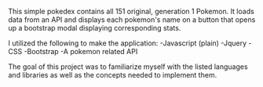 This simple pokedex contains all 151 original, generation 1 Pokemon. It loads data from an API and displays each pokemon's name on a button that opens up a bootstrap modal displaying corresponding stats.

I utilized the following to make the application:
-Javascript (plain)
-Jquery
-CSS
-Bootstrap
-A pokemon related API

The goal of this project was to familiarize myself with the listed languages and libraries as well as the concepts needed to implement them.